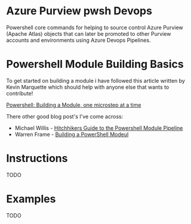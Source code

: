# Azure Purview pwsh Devops
Powershell core commands for helping to source control Azure Purview (Apache Atlas) objects that can later be promoted to other Purview accounts and environments using Azure Devops Pipelines.

# Powershell Module Building Basics
To get started on building a module i have followed this article written by Kevin Marquette which should help with anyone else that wants to contribute!

[Powershell: Building a Module, one microstep at a time](https://powershellexplained.com/2017-05-27-Powershell-module-building-basics/)

There other good blog post's I've come across:

- Michael Willis - [Hitchhikers Guide to the Powershell Module Pipeline](https://xainey.github.io/2017/powershell-module-pipeline/)
- Warren Frame - [Building a PowerShell Modeul](http://ramblingcookiemonster.github.io/Building-A-PowerShell-Module/)

# Instructions

TODO

# Examples

TODO
